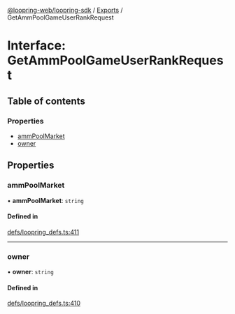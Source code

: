 [@loopring-web/loopring-sdk](../README.md) / [Exports](../modules.md) / GetAmmPoolGameUserRankRequest

# Interface: GetAmmPoolGameUserRankRequest

## Table of contents

### Properties

- [ammPoolMarket](GetAmmPoolGameUserRankRequest.md#ammpoolmarket)
- [owner](GetAmmPoolGameUserRankRequest.md#owner)

## Properties

### ammPoolMarket

• **ammPoolMarket**: `string`

#### Defined in

[defs/loopring_defs.ts:411](https://github.com/Loopring/loopring_sdk/blob/b7df545/src/defs/loopring_defs.ts#L411)

___

### owner

• **owner**: `string`

#### Defined in

[defs/loopring_defs.ts:410](https://github.com/Loopring/loopring_sdk/blob/b7df545/src/defs/loopring_defs.ts#L410)
